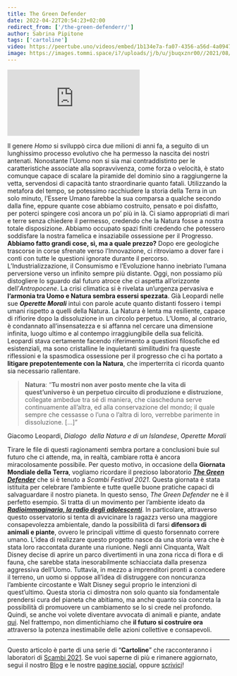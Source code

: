 ```yaml
---
title: The Green Defender
date: 2022-04-22T20:54:23+02:00
redirect_from: ['/the-green-defenderr/']
author: Sabrina Pipitone
tags: ['cartoline']
video: https://peertube.uno/videos/embed/1b134e7a-fa07-4356-a56d-4a094795c5e3
image: https://images.tommi.space/i?/uploads/j/b/u/jbuqxznr00//2021/08/27/20210827191343-16f46f5a-me.jpg
---
```

<div class='embed-container'><iframe title='The Green Defender — Cartolina' src='https://peertube.uno/videos/embed/1b134e7a-fa07-4356-a56d-4a094795c5e3?autoplay=1&amp;title=0&amp;warningTitle=0' allowfullscreen='' sandbox='allow-same-origin allow-scripts allow-popups' frameborder='0'></iframe></div>

Il genere *Homo* si sviluppò circa due milioni di anni fa, a seguito di un lunghissimo processo evolutivo che ha permesso la nascita dei nostri antenati. Nonostante l’Uomo non si sia mai contraddistinto per le caratteristiche associate alla sopravvivenza, come forza o velocità, è stato comunque capace di scalare la piramide del dominio sino a raggiungerne la vetta, servendosi di capacità tanto straordinarie quanto fatali. Utilizzando la metafora del tempo, se potessimo racchiudere la storia della Terra in un solo minuto, l’Essere Umano farebbe la sua comparsa a qualche secondo dalla fine, eppure quante cose abbiamo costruito, pensato e poi disfatto, per poterci spingere così ancora un po’ più in là. Ci siamo appropriati di mari e terre senza chiedere il permesso, credendo che la Natura fosse a nostra totale disposizione. Abbiamo occupato spazi finiti credendo che potessero soddisfare la nostra famelica e insaziabile ossessione per il Progresso. **Abbiamo fatto grandi cose, sì, ma a quale prezzo?** Dopo ere geologiche trascorse in corse sfrenate verso l’Innovazione, ci ritroviamo a dover fare i conti con tutte le questioni ignorate durante il percorso. L’Industrializzazione, il Consumismo e l’Evoluzione hanno inebriato l’umana perversione verso un infinito sempre più distante. Oggi, non possiamo più distogliere lo sguardo dal futuro atroce che ci aspetta all’orizzonte dell’*Antropocene*. La crisi climatica si è rivelata un’urgenza pervasiva e **l’armonia tra Uomo e Natura sembra essersi spezzata**. Già Leopardi nelle sue ***Operette Morali*** intuì con parole acute quanto distanti fossero i tempi umani rispetto a quelli della Natura. La Natura è lenta ma resiliente, capace di rifiorire dopo la dissoluzione in un circolo perpetuo. L’Uomo, al contrario, è condannato all’insensatezza e si affanna nel cercare una dimensione infinita, luogo ultimo e al contempo irraggiungibile della sua felicità. Leopardi stava certamente facendo riferimento a questioni filosofiche ed esistenziali, ma sono cristalline le inquietanti similitudini fra queste riflessioni e la spasmodica ossessione per il progresso che ci ha portato a **litigare prepotentemente con la Natura**, che imperterrita ci ricorda quanto sia necessario rallentare.

> **Natura**: <q>**Tu mostri non aver posto mente che la vita di quest’universo è un perpetuo circuito di produzione e distruzione**, collegate ambedue tra sé di maniera, che ciascheduna serve continuamente all’altra, ed alla conservazione del mondo; il quale sempre che cessasse o l’una o l’altra di loro, verrebbe parimente in dissoluzione. \[…\]</q>

<p class='cite'>Giacomo Leopardi, <cite>Dialogo  della Natura e di un Islandese</cite>, <cite>Operette Morali</cite></p>

Tirare le file di questi ragionamenti sembra portare a conclusioni buie sul futuro che ci attende, ma, in realtà, cambiare rotta è ancora miracolosamente possibile. Per questo motivo, in occasione della **Giornata Mondiale della Terra**, vogliamo ricordare il prezioso laboratorio [**<cite>The Green Defender</cite>**](https://thegreendefender.org) che si è tenuto a *Scambi Festival 2021*. Questa giornata è stata istituita per celebrare l’ambiente e tutte quelle buone pratiche capaci di salvaguardare il nostro pianeta. In questo senso, <cite>The Green Defender</cite> ne è il perfetto esempio. Si tratta di un movimento per l’ambiente ideato da [**<cite>Radioimmaginaria, la radio degli adolescenti</cite>**](https://radioimmaginaria.it). In particolare, attraverso questo osservatorio si tenta di avvicinare lз ragazzз verso una maggiore consapevolezza ambientale, dando la possibilità di farsi **difensorз di animali e piante**, ovvero le principali vittime di questo forsennato correre umano. L’idea di realizzare questo progetto nasce da una storia vera che è stata loro raccontata durante una riunione. Negli anni Cinquanta, Walt Disney decise di aprire un parco divertimenti in una zona ricca di flora e di fauna, che sarebbe stata inesorabilmente schiacciata dalla presenza aggressiva dell’Uomo. Tuttavia, in mezzo a imprenditori pronti a concedere il terreno, un uomo si oppose all’idea di distruggere con noncuranza l’ambiente circostante e Walt Disney seguì proprio le intenzioni di quest’ultimo. Questa storia ci dimostra non solo quanto sia fondamentale prendersi cura del pianeta che abitiamo, ma anche quanto sia concreta la possibilità di promuovere un cambiamento se lo si crede nel profondo. Quindi, se anche voi volete diventare avvocatə di animali e piante, andate [qui](https://thegreendefender.org/page). Nel frattempo, non dimentichiamo che **il futuro si costruire ora** attraverso la potenza inestimabile delle azioni collettive e consapevoli.

---

Questo articolo è parte di una serie di “**Cartoline**” che racconteranno i laboratori di [Scambi 2021](/2021 'Edizione 2021'). Se vuoi saperne di più e rimanere aggiornato, segui il nostro [Blog](/blog 'Scambi di Parole - il blog di Scambi Festival') e le nostre [pagine social](https://instagram.com/scambifestival '@scambifestival su Instagram'), oppure <a href='mailto:staff@scambi.org' target='_blank' title='Scrivici un’email'>scrivici</a>!
